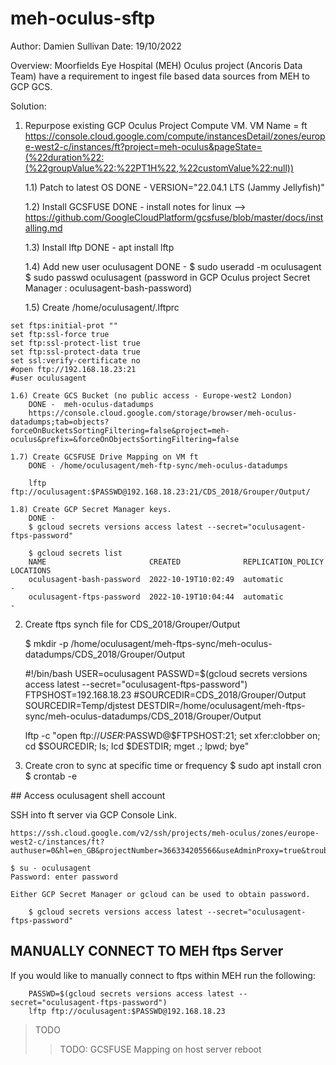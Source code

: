 # meh-oculus-sftp

Author: Damien Sullivan
Date: 19/10/2022 

Overview: Moorfields Eye Hospital (MEH) Oculus project (Ancoris Data Team) have a requirement to ingest file based data sources from MEH to GCP GCS.  

Solution: 
1) Repurpose existing GCP Oculus Project Compute VM. VM Name = ft   
	https://console.cloud.google.com/compute/instancesDetail/zones/europe-west2-c/instances/ft?project=meh-oculus&pageState=(%22duration%22:(%22groupValue%22:%22PT1H%22,%22customValue%22:null))
    
    1.1) Patch to latest OS 
	    DONE - VERSION="22.04.1 LTS (Jammy Jellyfish)"

    1.2) Install GCSFUSE
	    DONE - install notes for linux --> https://github.com/GoogleCloudPlatform/gcsfuse/blob/master/docs/installing.md

    1.3) Install lftp 
	    DONE - apt install lftp 

    1.4) Add new user oculusagent
	    DONE - 	$ sudo useradd -m oculusagent
		$ sudo passwd oculusagent (password in GCP Oculus project Secret Manager : oculusagent-bash-password) 

    1.5) Create /home/oculusagent/.lftprc 
	   
```   
set ftps:initial-prot ""
set ftp:ssl-force true
set ftp:ssl-protect-list true
set ftp:ssl-protect-data true
set ssl:verify-certificate no
#open ftp://192.168.18.23:21
#user oculusagent
```

    1.6) Create GCS Bucket (no public access - Europe-west2 London)
	    DONE - 	meh-oculus-datadumps
		https://console.cloud.google.com/storage/browser/meh-oculus-datadumps;tab=objects?forceOnBucketsSortingFiltering=false&project=meh-oculus&prefix=&forceOnObjectsSortingFiltering=false 

    1.7) Create GCSFUSE Drive Mapping on VM ft
	    DONE - /home/oculusagent/meh-ftp-sync/meh-oculus-datadumps

	    lftp ftp://oculusagent:$PASSWD@192.168.18.23:21/CDS_2018/Grouper/Output/

    1.8) Create GCP Secret Manager keys. 
	    DONE - 
	    $ gcloud secrets versions access latest --secret="oculusagent-ftps-password"

        $ gcloud secrets list
        NAME                       CREATED              REPLICATION_POLICY  LOCATIONS
        oculusagent-bash-password  2022-10-19T10:02:49  automatic           -
        oculusagent-ftps-password  2022-10-19T10:04:44  automatic           -
	
2) Create ftps synch file for CDS_2018/Grouper/Output

	$ mkdir -p /home/oculusagent/meh-ftps-sync/meh-oculus-datadumps/CDS_2018/Grouper/Output
	
    #!/bin/bash
    USER=oculusagent
    PASSWD=$(gcloud secrets versions access latest --secret="oculusagent-ftps-password")
    FTPSHOST=192.168.18.23
    #SOURCEDIR=CDS_2018/Grouper/Output
    SOURCEDIR=Temp/djstest
    DESTDIR=/home/oculusagent/meh-ftps-sync/meh-oculus-datadumps/CDS_2018/Grouper/Output

    lftp -c "open ftp://$USER:$PASSWD@$FTPSHOST:21; set xfer:clobber on; cd $SOURCEDIR; ls; lcd $DESTDIR; mget *.*; lpwd; bye"

3) Create cron to sync at specific time or frequency
	$ sudo apt install cron 
	$ crontab -e  

	
## Access oculusagent shell account

SSH into ft server via GCP Console Link. 

    https://ssh.cloud.google.com/v2/ssh/projects/meh-oculus/zones/europe-west2-c/instances/ft?authuser=0&hl=en_GB&projectNumber=366334205566&useAdminProxy=true&troubleshoot4005Enabled=true&troubleshoot255Enabled=true&sshTroubleshootingToolEnabled=true&regional=true

	$ su - oculusagent
	Password: enter password 

    Either GCP Secret Manager or gcloud can be used to obtain password. 

	    $ gcloud secrets versions access latest --secret="oculusagent-ftps-password"


## MANUALLY CONNECT TO MEH ftps Server

If you would like to manually connect to ftps within MEH run the following:

        PASSWD=$(gcloud secrets versions access latest --secret="oculusagent-ftps-password")
        lftp ftp://oculusagent:$PASSWD@192.168.18.23


> TODO
>> TODO: GCSFUSE Mapping on host server reboot